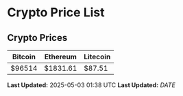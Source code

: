 # Crypto Price List

## Crypto Prices
| Bitcoin | Ethereum | Litecoin |
| ------- | -------- | -------- |
| $96514 | $1831.61 | $87.51 |
**Last Updated:** 2025-05-03 01:38 UTC
**Last Updated:** $DATE$
